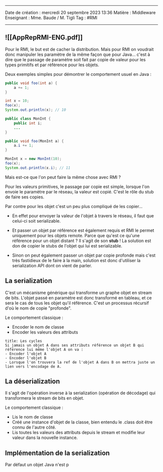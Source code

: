  ---

 Date de création : mercredi 20 septembre 2023 13:36
 Matière : Middleware
 Enseignant : Mme. Baude / M. Tigli
 Tag : #RMI

---

  ![[AppRepRMI-ENG.pdf]]
 ---

Pour le RMI, le but est de cacher la distribution.
Mais pour RMI on voudrait donc manipuler les paramètre de la même façon que pour Java... c'est à dire que le passage de paramètre soit fait par copie de valeur pour les types primitifs et par référence pour les objets.

Deux exemples simples pour démontrer le comportement usuel en Java :
```Java
public void foo(int a) {
	a += 1;
}

int x = 10;
foo(x);
System.out.println(x); // 10
```

```Java
public class MonInt {
	public int i;
	...
}

public void foo(MonInt a) {
	a.i += 1;
}

MonInt x = new MonInt(10);
foo(x);
System.out.println(x.i); // 11
```

Mais est-ce que l'on peut faire la même chose avec RMI ?

Pour les valeurs primitives, le passage par copie est simple, lorsque l'on envoie le paramètre par le réseau, la valeur est copié. C'est le rôle du stub de faire ses copies.

Par contre pour les objet c'est un peu plus compliqué de les copier... 

- En effet pour envoyer la valeur de l'objet à travers le réseau, il faut que celui-ci soit serializable.

- Et passer un objet par référence est également requis et RMI le permet uniquement pour les objets remote. Parce que qu'est ce qu'une référence pour un objet distant ? Il s'agit de son **stub** ! La solution est don de copier le stubs de l'objet qui lui est serializable.

- Sinon on peut également passer un objet par copie profonde mais c'est très fastidieux de le faire à la main, solution est donc d'utiliser la serialization API dont on vient de parler.

## La serialization

C'est un mécanisme générique qui transforme un graphe objet en stream de bits.
L'objet passé en paramètre est donc transformé en tableau, et ce sera le cas de tous les objet qu'il référence. C'est un processus récursif d'où le nom de copie "profonde".

Le comportement classique :
- Encoder le nom de classe
- Encoder les valeurs des attributs

```ad-danger
title: Les cycles
Si jamais un objet A dans ses attributs référence un objet B qui référence lui même l'objet A on va :
- Encoder l'objet A
- Encoder l'objet B
- Lorsque l'on trouvera la ref de l'objet A dans B on mettra juste un lien vers l'encodage de A.
```


## La déserialization

Il s'agit de l'opération inverse à la serialization (opération de décodage) qui transformera le stream de bits en objet. 

Le comportement classique :
- Lis le nom de classe
- Créé une instance d'objet de la classe, bien entendu le .class doit être connu de l'autre côté.
- Lis toutes les valeurs des attributs depuis le stream et modifie leur valeur dans la nouvelle instance.


## Implémentation de la serialization

Par défaut un objet Java n'est p
